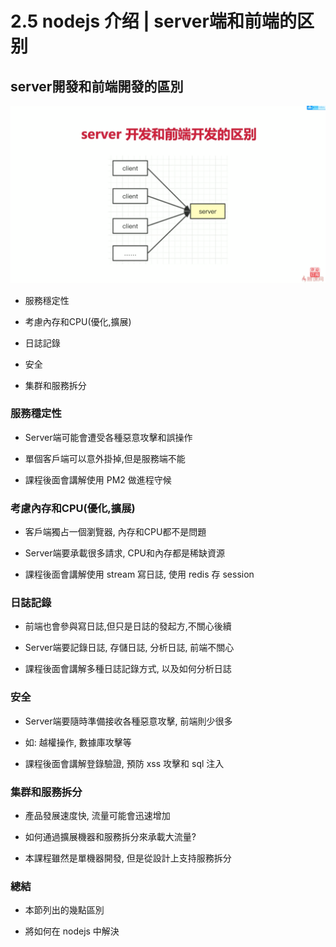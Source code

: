 # 2.5 nodejs 介绍 | server端和前端的区别

## server開發和前端開發的區別

![前後端開發的區別](./2-5-front-back-end.png)

- 服務穩定性

- 考慮內存和CPU(優化,擴展)

- 日誌記錄

- 安全

- 集群和服務拆分

### 服務穩定性

- Server端可能會遭受各種惡意攻擊和誤操作

- 單個客戶端可以意外掛掉,但是服務端不能

- 課程後面會講解使用 PM2 做進程守候

### 考慮內存和CPU(優化,擴展)

- 客戶端獨占一個瀏覽器, 內存和CPU都不是問題

- Server端要承載很多請求, CPU和內存都是稀缺資源

- 課程後面會講解使用 stream 寫日誌, 使用 redis 存 session

### 日誌記錄

- 前端也會參與寫日誌,但只是日誌的發起方,不關心後續

- Server端要記錄日誌, 存儲日誌, 分析日誌, 前端不關心

- 課程後面會講解多種日誌記錄方式, 以及如何分析日誌

### 安全

- Server端要隨時準備接收各種惡意攻擊, 前端則少很多

- 如: 越權操作, 數據庫攻擊等

- 課程後面會講解登錄驗證, 預防 xss 攻擊和 sql 注入

### 集群和服務拆分

- 產品發展速度快, 流量可能會迅速增加

- 如何通過擴展機器和服務拆分來承載大流量?

- 本課程雖然是單機器開發, 但是從設計上支持服務拆分

### 總結

- 本節列出的幾點區別

- 將如何在 nodejs 中解決
